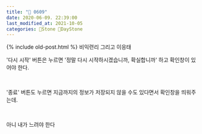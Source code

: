 ```yaml
---
title: "🌱 0609"
date: 2020-06-09. 22:39:00
last_modified_at: 2021-10-05
categories: 🗿Stone 🌱DayStone
---
```

{% include old-post.html %}
비익련리 그리고 이응태

'다시 시작' 버튼은 누르면 '정말 다시 시작하시겠습니까, 확실합니까' 하고 확인창이 있어야 한다.

​

'종료' 버튼도 누르면 지금까지의 정보가 저장되지 않을 수도 있다면서 확인창을 띄워주는데.

​

아니 내가 느려야 한다